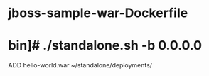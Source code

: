 # jboss-sample-war-Dockerfile

# bin]# ./standalone.sh  -b 0.0.0.0

ADD hello-world.war  ~/standalone/deployments/
